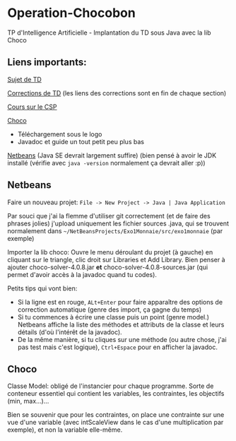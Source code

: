 # Operation-Chocobon
TP d'Intelligence Artificielle - Implantation du TD sous Java avec la lib Choco

## Liens importants:
[Sujet de TD](https://ent.uca.fr/moodle/pluginfile.php/327664/mod_resource/content/1/TD1_IA.pdf)

[Corrections de TD](https://perso.liris.cnrs.fr/christine.solnon/Site-PPC/session2/e-miage-ppc-sess2.htm#exo_1) (les liens des corrections sont en fin de chaque section)

[Cours sur le CSP](https://perso.liris.cnrs.fr/christine.solnon/Site-PPC/session1/e-miage-ppc-sess1.htm#grand_2)

[Choco](http://www.choco-solver.org/)
- Téléchargement sous le logo
- Javadoc et guide un tout petit peu plus bas

[Netbeans](https://netbeans.org/downloads/index.html) (Java SE devrait largement suffire) (bien pensé à avoir le JDK installé (vérifie avec `java -version` normalement ça devrait aller :p))

## Netbeans

Faire un nouveau projet:  `File -> New Project -> Java | Java Application`

Par souci que j'ai la flemme d'utiliser git correctement (et de faire des phrases jolies) j'upload uniquement les fichier sources .java, qui se trouvent normalement dans `~/NetBeansProjects/Exo1Monnaie/src/exo1monnaie` (par exemple)

Importer la lib choco: Ouvre le menu déroulant du projet (à gauche) en cliquant sur le triangle, clic droit sur Libraries et Add Library. Bien penser à ajouter choco-solver-4.0.8.jar **et** choco-solver-4.0.8-sources.jar (qui permet d'avoir accès à la javadoc quand tu codes).

Petits tips qui vont bien:
- Si la ligne est en rouge, `ALt+Enter` pour faire apparaître des options de correction automatique (genre des import, ça gagne du temps)
- Si tu commences à écrire une classe puis un point (genre model.) Netbeans affiche la liste des méthodes et attributs de la classe et leurs détails (d'où l'intérêt de la javadoc).
- De la même manière, si tu cliques sur une méthode (ou autre chose, j'ai pas test mais c'est logique), `Ctrl+Espace` pour en afficher la javadoc.

## Choco

Classe Model: obligé de l'instancier pour chaque programme. Sorte de conteneur essentiel qui contient les variables, les contraintes, les objectifs (min, max...)... 

Bien se souvenir que pour les contraintes, on place une contrainte sur une vue d'une variable (avec intScaleView dans le cas d'une multiplication par exemple), et non la variable elle-même.
